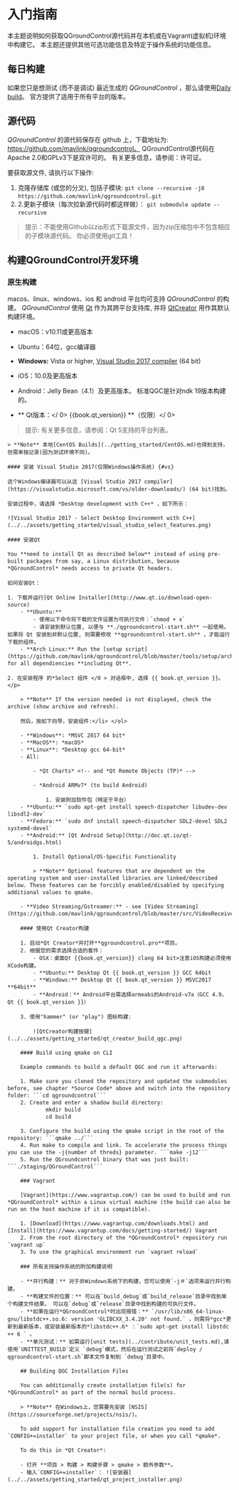 # 入门指南

本主题说明如何获取QGroundControl源代码并在本机或在Vagrant(虚拟机)环境中构建它。 本主题还提供其他可选功能信息及特定于操作系统的功能信息。

## 每日构建

如果您只是想测试 (而不是调试) 最近生成的 *QGroundControl* ，那么请使用[Daily build](https://docs.qgroundcontrol.com/en/releases/daily_builds.html)。 官方提供了适用于所有平台的版本。

## 源代码 

*QGroundControl* 的源代码保存在 github 上，下载地址为: https://github.com/mavlink/qgroundcontrol。 QGroundControl源代码在Apache 2.0和GPLv3下是双许可的。 有关更多信息，请参阅：许可证。

要获取源文件, 请执行以下操作:

1. 克隆存储库 (或您的分叉), 包括子模块: ```git clone --recursive -j8 https://github.com/mavlink/qgroundcontrol.git```
2. 2.更新子模块（每次拉新源代码时都这样做）： ```git submodule update --recursive```

> 提示：不能使用Github以zip形式下载源文件，因为zip压缩包中不包含相应的子模块源代码。 你必须使用git工具！

## 构建QGroundControl开发环境

### 原生构建

macos、linux、windows、ios 和 android 平台均可支持 *QGroundControl* 的构建。 *QGroundControl* 使用 [Qt](http://www.qt.io) 作为其跨平台支持库, 并将 [QtCreator](http://doc.qt.io/qtcreator/index.html) 用作其默认构建环境。

- macOS：v10.11或更高版本
- Ubuntu：64位，gcc编译器
- **Windows:** Vista or higher, [Visual Studio 2017 compiler](#vs) (64 bit)
- iOS：10.0及更高版本
- Android：Jelly Bean（4.1）及更高版本。 标准QGC是针对ndk 19版本构建的。
- ** Qt版本：</ 0> {{book.qt_version}} **（仅限）</ 0> <!-- NOTE {{ book.qt_version }} is set in the variables section of gitbook file https://github.com/mavlink/qgc-dev-guide/blob/master/book.json --></li> </ul> 
    
    > 提示: 有关更多信息，请参阅：Qt 5支持的平台列表。
    
    

<span></span>

    
    > **Note** 本地[CentOS Builds](../getting_started/CentOS.md)也得到支持，但需单独记录(因为测试环境不同)。
    
    #### 安装 Visual Studio 2017(仅限Windows操作系统) {#vs}
    
    这个Windows编译器可以从这 [Visual Studio 2017 compiler](https://visualstudio.microsoft.com/vs/older-downloads/) (64 bit)找到。
    
    安装过程中，请选择 *Desktop development with C++* ，如下所示：
    
    ![Visual Studio 2017 - Select Desktop Environment with C++](../../assets/getting_started/visual_studio_select_features.png)
    
    #### 安装Qt
    
    You **need to install Qt as described below** instead of using pre-built packages from say, a Linux distribution, because *QGroundControl* needs access to private Qt headers.
    
    如何安装Qt：
    
    1. 下载并运行[Qt Online Installer](http://www.qt.io/download-open-source) 
        - **Ubuntu:** 
            - 使用以下命令将下载的文件设置为可执行文件：`chmod + x`
            - 请安装到默认位置, 以便与 **./qgroundcontrol-start.sh** 一起使用。如果将 Qt 安装到非默认位置, 则需要修改 **qgroundcontrol-start.sh** ，才能运行下载的组件。
        - **Arch Linux:** Run the [setup script](https://github.com/mavlink/qgroundcontrol/blob/master/tools/setup/arch.sh) for all dependiencies **including Qt**.
    
    2. 在安装程序 的*Select 组件 </0 > 对话框中, 选择 {{ book.qt_version }}。</p> 
        
        > **Note** If the version needed is not displayed, check the archive (show archive and refresh).
        
        然后，按如下向导，安装组件:</li> </ol> 
        
        - **Windows**: *MSVC 2017 64 bit*
        - **MacOS**: *macOS*
        - **Linux**: *Desktop gcc 64-bit*
        - All:
            
            - *Qt Charts* <!-- and *Qt Remote Objects (TP)* -->
            
            - *Android ARMv7* (to build Android)
                
                1. 安装附加软件包（特定于平台）
        - **Ubuntu:** `sudo apt-get install speech-dispatcher libudev-dev libsdl2-dev`
        - **Fedora:** `sudo dnf install speech-dispatcher SDL2-devel SDL2 systemd-devel`
        - **Android:** [Qt Android Setup](http://doc.qt.io/qt-5/androidgs.html)
            
            1. Install Optional/OS-Specific Functionality
            
            > **Note** Optional features that are dependent on the operating system and user-installed libraries are linked/described below. These features can be forcibly enabled/disabled by specifying additional values to qmake.
        
        - **Video Streaming/Gstreamer:** - see [Video Streaming](https://github.com/mavlink/qgroundcontrol/blob/master/src/VideoReceiver/README.md).
        
        #### 使用Qt Creator构建
        
        1. 启动*Qt Creator*并打开**qgroundcontrol.pro**项目。
        2. 根据您的需求选择合适的套件： 
            - OSX：桌面Qt {{book.qt_version}} clang 64 bit>注意iOS构建必须使用XCode构建。
            - **Ubuntu:** Desktop Qt {{ book.qt_version }} GCC 64bit
            - **Windows:** Desktop Qt {{ book.qt_version }} MSVC2017 **64bit**
            - **Android：** Android平台需选择armeabi的Android-v7a（GCC 4.9，Qt {{ book.qt_version }}）
        
        3. 使用"hammer" (or "play") 图标构建:
            
            ![QtCreator构建按键](../../assets/getting_started/qt_creator_build_qgc.png)
        
        #### Build using qmake on CLI
        
        Example commands to build a default QGC and run it afterwards:
        
        1. Make sure you cloned the repository and updated the submodules before, see chapter *Source Code* above and switch into the repository folder: ```cd qgroundcontrol```
        2. Create and enter a shadow build directory: 
                mkdir build
                cd build
        
        3. Configure the build using the qmake script in the root of the repository: ```qmake ../```
        4. Run make to compile and link. To accelerate the process things you can use the -j{number of threds} parameter. ```make -j12```
        5. Run the QGroundcontrol binary that was just built: ```./staging/QGroundControl```
        
        ### Vagrant
        
        [Vagrant](https://www.vagrantup.com/) can be used to build and run *QGroundControl* within a Linux virtual machine (the build can also be run on the host machine if it is compatible).
        
        1. [Download](https://www.vagrantup.com/downloads.html) and [Install](https://www.vagrantup.com/docs/getting-started/) Vagrant
        2. From the root directory of the *QGroundControl* repository run `vagrant up`
        3. To use the graphical environment run `vagrant reload`
        
        ### 所有支持操作系统的附加构建说明
        
        - **并行构建：** 对于非Windows系统下的构建，您可以使用`-j＃`选项来运行并行构建。
        - **构建文件的位置：** 可以在`build_debug`或`build_release`目录中找到单个构建文件结果。 可以在`debug`或`release`目录中找到构建的可执行文件。
        - **如果在运行*QGroundControl*时出现报错：** `/usr/lib/x86_64-linux-gnu/libstdc++.so.6: version 'GLIBCXX_3.4.20' not found.` ，则需将*gcc*更新到最新版本，或安装最新版本的*libstdc++.6* ：`sudo apt-get install libstdc ++ 6 ` 。
        - **单元测试：** 如需运行[unit tests](../contribute/unit_tests.md),请使用`UNITTEST_BUILD`定义 `debug`模式，然后在运行测试之前将`deploy / qgroundcontrol-start.sh`脚本文件复制到 `debug`目录中。
        
        ## Building QGC Installation Files
        
        You can additionally create installation file(s) for *QGroundControl* as part of the normal build process.
        
        > **Note** 在Windows上，您需要先安装 [NSIS](https://sourceforge.net/projects/nsis/)。
        
        To add support for installation file creation you need to add `CONFIG+=installer` to your project file, or when you call *qmake*.
        
        To do this in *Qt Creator*:
        
        - 打开 **项目 > 构建 > 构建步骤 > qmake > 额外参数**。
        - 输入`CONFIG+=installer`： ![安装器](../../assets/getting_started/qt_project_installer.png)